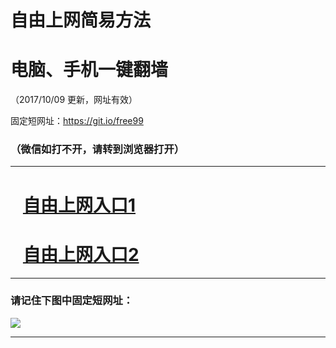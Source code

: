 ﻿# 自由上网简易方法

# 电脑、手机一键翻墙

（2017/10/09 更新，网址有效）

固定短网址：https://git.io/free99

### （微信如打不开，请转到浏览器打开）


***





# &nbsp;&nbsp; <a href="http://ft180341707.fwq-tz-1001.info/fwqtz01.html?t=100900121902 " target="_blank">自由上网入口1</a>
# &nbsp;&nbsp; <a href="http://ft2517125219.fwq-tz-1002.info/fwqtz02.html?t=100900112137 " target="_blank">自由上网入口2</a>
***

### 请记住下图中固定短网址：

<img src="https://s3-us-west-2.amazonaws.com/fwq-1001/yjfq-20170905okok.png" /> 


***


